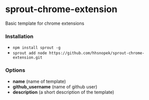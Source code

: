 # sprout-chrome-extension

Basic template for chrome extensions

### Installation

- `npm install sprout -g`
- `sprout add node https://github.com/hhsnopek/sprout-chrome-extension.git`

### Options

- **name** (name of template)
- **github_username** (name of github user)
- **description** (a short description of the template)
